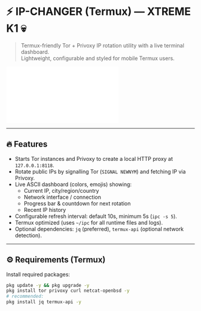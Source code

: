 # ⚡ IP-CHANGER (Termux) — XTREME K1 💀

> Termux-friendly Tor + Privoxy IP rotation utility with a live terminal dashboard.  
> Lightweight, configurable and styled for mobile Termux users.

![Preview](./demo-screenshot.txt) <!-- optional: add screenshot or ascii preview file -->

---

## 🔥 Features

- Starts Tor instances and Privoxy to create a local HTTP proxy at `127.0.0.1:8118`.
- Rotate public IPs by signalling Tor (`SIGNAL NEWNYM`) and fetching IP via Privoxy.
- Live ASCII dashboard (colors, emojis) showing:
  - Current IP, city/region/country
  - Network interface / connection
  - Progress bar & countdown for next rotation
  - Recent IP history
- Configurable refresh interval: default 10s, minimum 5s (`ipc -s 5`).
- Termux optimized (uses `~/ipc` for all runtime files and logs).
- Optional dependencies: `jq` (preferred), `termux-api` (optional network detection).

---

## ⚙️ Requirements (Termux)

Install required packages:

```bash
pkg update -y && pkg upgrade -y
pkg install tor privoxy curl netcat-openbsd -y
# recommended:
pkg install jq termux-api -y
